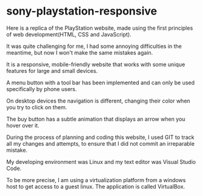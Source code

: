 # sony-playstation-responsive
Here is a replica of the PlayStation website, made using the first principles of web development(HTML, CSS and JavaScript).

It was quite challenging for me, I had some annoying difficulties in the meantime, but now I won't make the same mistakes again.

It is a responsive, mobile-friendly website that works with some unique features for large and small devices.

A menu button with a tool bar has been implemented and can only be used specifically by phone users.

On desktop devices the navigation is different, changing their color when you try to click on them.

The buy button has a subtle animation that displays an arrow when you hover over it.

During the process of planning and coding this website, I used GIT to track all my changes and attempts, to ensure that I did not commit an irreparable mistake.

My developing environment was Linux and my text editor was Visual Studio Code. 

To be more precise, I am using a virtualization platform from a windows host to get access to a guest linux. The application is called VirtualBox.
